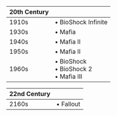 |20th Century||
|---|---|
1910s | • BioShock Infinite 
1930s | • Mafia 
1940s | • Mafia II
1950s | • Mafia II 
1960s | • BioShock<br/>• BioShock 2<br/>• Mafia III 

|22nd Century||
|---|---|
2160s | • Fallout 
